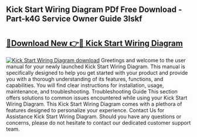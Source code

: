 ## Kick Start Wiring Diagram PDf Free Download - Part-k4G Service Owner Guide 3Iskf

# <h2><a href="http://dfs8uwg.blite.top/?on=Kick+Start+Wiring+Diagram">🔗Download New 👉🔴 Kick Start Wiring Diagram</a></h2>

[![Kick Start Wiring Diagram download](https://i.imgur.com/lujVjoI.png)](http://dfs8uwg.blite.top/?on=Kick+Start+Wiring+Diagram)
Greetings and welcome to the user manual for your newly launched Kick Start Wiring Diagram. This manual is specifically designed to help you get started with your product and provide you with a thorough understanding of its features, functions, and capabilities. You will find clear instructions for installation, usage, maintenance, and troubleshooting. Troubleshooting Guide This section offers solutions to common issues encountered while using your Kick Start Wiring Diagram. This Kick Start Wiring Diagram comes with a plethora of features designed to personalize your experience. Contact Us for Assistance Kick Start Wiring Diagram. Should you have any questions or concerns, please do not hesitate to contact our dedicated customer support team.
